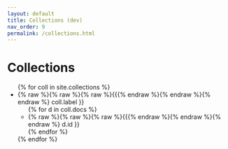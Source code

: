 ```yaml
---
layout: default
title: Collections (dev)
nav_order: 9
permalink: /collections.html
---
```


# Collections

<ul>
{% for coll in site.collections %}
<li> {% raw %}{% raw %}{% raw %}{{{% endraw %}{% endraw %}{% endraw %} coll.label }} 
<ul>
{% for d in coll.docs %}
<li>{% raw %}{% raw %}{% raw %}{{{% endraw %}{% endraw %}{% endraw %} d.id }}</li>
{% endfor %}
</ul>
</li>
{% endfor %}
</ul>
